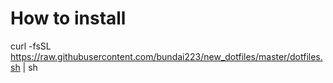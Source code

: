 # How to install
curl -fsSL https://raw.githubusercontent.com/bundai223/new_dotfiles/master/dotfiles.sh | sh
